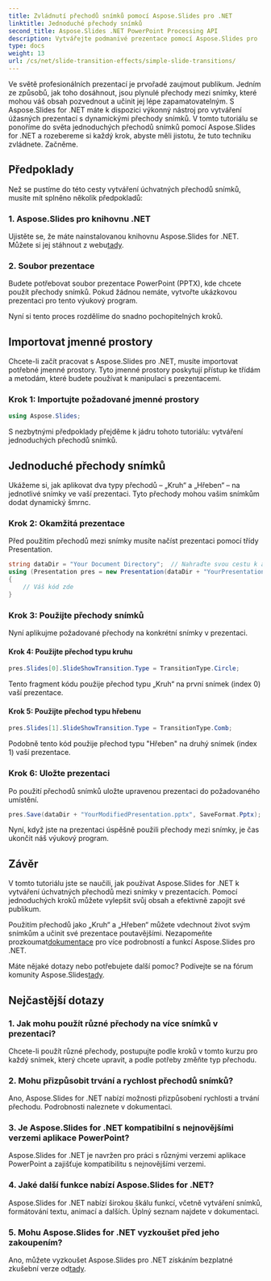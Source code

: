 ```yaml
---
title: Zvládnutí přechodů snímků pomocí Aspose.Slides pro .NET
linktitle: Jednoduché přechody snímků
second_title: Aspose.Slides .NET PowerPoint Processing API
description: Vytvářejte podmanivé prezentace pomocí Aspose.Slides pro .NET. Naučte se bez námahy používat dynamické přechody snímků.
type: docs
weight: 13
url: /cs/net/slide-transition-effects/simple-slide-transitions/
---
```


Ve světě profesionálních prezentací je prvořadé zaujmout publikum. Jedním ze způsobů, jak toho dosáhnout, jsou plynulé přechody mezi snímky, které mohou váš obsah pozvednout a učinit jej lépe zapamatovatelným. S Aspose.Slides for .NET máte k dispozici výkonný nástroj pro vytváření úžasných prezentací s dynamickými přechody snímků. V tomto tutoriálu se ponoříme do světa jednoduchých přechodů snímků pomocí Aspose.Slides for .NET a rozebereme si každý krok, abyste měli jistotu, že tuto techniku zvládnete. Začněme.

## Předpoklady

Než se pustíme do této cesty vytváření úchvatných přechodů snímků, musíte mít splněno několik předpokladů:

### 1. Aspose.Slides pro knihovnu .NET

 Ujistěte se, že máte nainstalovanou knihovnu Aspose.Slides for .NET. Můžete si jej stáhnout z webu[tady](https://releases.aspose.com/slides/net/).

### 2. Soubor prezentace

Budete potřebovat soubor prezentace PowerPoint (PPTX), kde chcete použít přechody snímků. Pokud žádnou nemáte, vytvořte ukázkovou prezentaci pro tento výukový program.

Nyní si tento proces rozdělíme do snadno pochopitelných kroků.

## Importovat jmenné prostory

Chcete-li začít pracovat s Aspose.Slides pro .NET, musíte importovat potřebné jmenné prostory. Tyto jmenné prostory poskytují přístup ke třídám a metodám, které budete používat k manipulaci s prezentacemi.

### Krok 1: Importujte požadované jmenné prostory

```csharp
using Aspose.Slides;
```

S nezbytnými předpoklady přejděme k jádru tohoto tutoriálu: vytváření jednoduchých přechodů snímků.

## Jednoduché přechody snímků

Ukážeme si, jak aplikovat dva typy přechodů – „Kruh“ a „Hřeben“ – na jednotlivé snímky ve vaší prezentaci. Tyto přechody mohou vašim snímkům dodat dynamický šmrnc.

### Krok 2: Okamžitá prezentace

Před použitím přechodů mezi snímky musíte načíst prezentaci pomocí třídy Presentation.

```csharp
string dataDir = "Your Document Directory";  // Nahraďte svou cestu k adresáři
using (Presentation pres = new Presentation(dataDir + "YourPresentation.pptx"))
{
    // Váš kód zde
}
```

### Krok 3: Použijte přechody snímků

Nyní aplikujme požadované přechody na konkrétní snímky v prezentaci.

#### Krok 4: Použijte přechod typu kruhu

```csharp
pres.Slides[0].SlideShowTransition.Type = TransitionType.Circle;
```

Tento fragment kódu použije přechod typu „Kruh“ na první snímek (index 0) vaší prezentace.

#### Krok 5: Použijte přechod typu hřebenu

```csharp
pres.Slides[1].SlideShowTransition.Type = TransitionType.Comb;
```

Podobně tento kód použije přechod typu "Hřeben" na druhý snímek (index 1) vaší prezentace.

### Krok 6: Uložte prezentaci

Po použití přechodů snímků uložte upravenou prezentaci do požadovaného umístění.

```csharp
pres.Save(dataDir + "YourModifiedPresentation.pptx", SaveFormat.Pptx);
```

Nyní, když jste na prezentaci úspěšně použili přechody mezi snímky, je čas ukončit náš výukový program.

## Závěr

V tomto tutoriálu jste se naučili, jak používat Aspose.Slides for .NET k vytváření úchvatných přechodů mezi snímky v prezentacích. Pomocí jednoduchých kroků můžete vylepšit svůj obsah a efektivně zapojit své publikum.

 Použitím přechodů jako „Kruh“ a „Hřeben“ můžete vdechnout život svým snímkům a učinit své prezentace poutavějšími. Nezapomeňte prozkoumat[dokumentace](https://reference.aspose.com/slides/net/) pro více podrobností a funkcí Aspose.Slides pro .NET.

Máte nějaké dotazy nebo potřebujete další pomoc? Podívejte se na fórum komunity Aspose.Slides[tady](https://forum.aspose.com/).

## Nejčastější dotazy

### 1. Jak mohu použít různé přechody na více snímků v prezentaci?
Chcete-li použít různé přechody, postupujte podle kroků v tomto kurzu pro každý snímek, který chcete upravit, a podle potřeby změňte typ přechodu.

### 2. Mohu přizpůsobit trvání a rychlost přechodů snímků?
Ano, Aspose.Slides for .NET nabízí možnosti přizpůsobení rychlosti a trvání přechodu. Podrobnosti naleznete v dokumentaci.

### 3. Je Aspose.Slides for .NET kompatibilní s nejnovějšími verzemi aplikace PowerPoint?
Aspose.Slides for .NET je navržen pro práci s různými verzemi aplikace PowerPoint a zajišťuje kompatibilitu s nejnovějšími verzemi.

### 4. Jaké další funkce nabízí Aspose.Slides for .NET?
Aspose.Slides for .NET nabízí širokou škálu funkcí, včetně vytváření snímků, formátování textu, animací a dalších. Úplný seznam najdete v dokumentaci.

### 5. Mohu Aspose.Slides for .NET vyzkoušet před jeho zakoupením?
 Ano, můžete vyzkoušet Aspose.Slides pro .NET získáním bezplatné zkušební verze od[tady](https://releases.aspose.com/).
